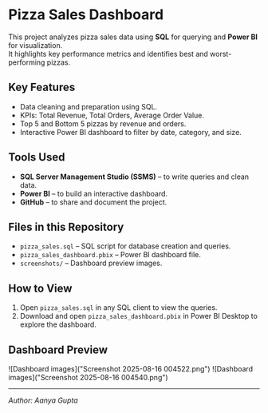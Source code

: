 # Pizza Sales Dashboard

This project analyzes pizza sales data using **SQL** for querying and **Power BI** for visualization.  
It highlights key performance metrics and identifies best and worst-performing pizzas.

## Key Features
- Data cleaning and preparation using SQL.
- KPIs: Total Revenue, Total Orders, Average Order Value.
- Top 5 and Bottom 5 pizzas by revenue and orders.
- Interactive Power BI dashboard to filter by date, category, and size.

## Tools Used
- **SQL Server Management Studio (SSMS)** – to write queries and clean data.
- **Power BI** – to build an interactive dashboard.
- **GitHub** – to share and document the project.

## Files in this Repository
- `pizza_sales.sql` – SQL script for database creation and queries.
- `pizza_sales_dashboard.pbix` – Power BI dashboard file.
- `screenshots/` – Dashboard preview images.



## How to View
1. Open `pizza_sales.sql` in any SQL client to view the queries.
2. Download and open `pizza_sales_dashboard.pbix` in Power BI Desktop to explore the dashboard.

## Dashboard Preview
![Dashboard images]("Screenshot 2025-08-16 004522.png")
![Dashboard images]("Screenshot 2025-08-16 004540.png")


---
*Author: Aanya Gupta*

